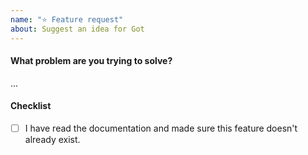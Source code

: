 ```yaml
---
name: "⭐ Feature request"
about: Suggest an idea for Got
---
```


#### What problem are you trying to solve?

...

<!-- Include a usage example of the feature. If the feature is currently possible with a workaround, include that too. -->

#### Checklist

- [ ] I have read the documentation and made sure this feature doesn't already exist.
